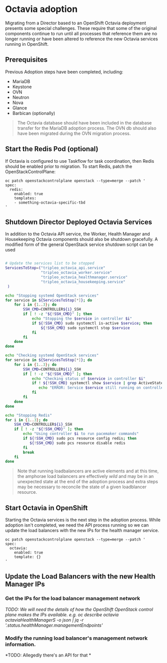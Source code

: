 # Octavia adoption

Migrating from a Director based to an OpenShift Octavia deployment
presents some special challenges. These require that some of the
original components continue to run until all processes that reference
them are no longer running or have been altered to reference the new
Octavia services running in OpenShift.


## Prerequisites

Previous Adoption steps have been completed, including:
 * MariaDB
 * Keystone
 * OVN
 * Neutron
 * Nova
 * Glance
 * Barbican (optionally)

> The Octavia database should have been included in the database transfer for the MariaDB adoption process. The OVN db should also have been migrated during the OVN migration process.

## Start the Redis Pod (optional)

If Octavia is configured to use Taskflow for task coordination, then Redis should be enabled prior to migration. To start Redis, patch the OpenStackControlPlane:

```
oc patch openstackcontrolplane openstack --type=merge --patch '
spec:
  redis:
    enabled: true
	templates:
    - something-octavia-specific-tbd
'
```

## Shutdown Director Deployed Octavia Services

In addition to the Octavia API service, the Worker, Health Manager and
Housekeeping Octavia components should also be shutdown gracefully. A modified
form of the general OpenStack service shutdown script can be used

```bash

# Update the services list to be stopped
ServicesToStop=("tripleo_octavia_api.service"
                "tripleo_octavia_worker.service"
                "tripleo_octavia_healthmanager.service"
                "tripleo_octavia_housekeeping.service"
 )

echo "Stopping systemd OpenStack services"
for service in ${ServicesToStop[*]}; do
    for i in {1..3}; do
        SSH_CMD=CONTROLLER${i}_SSH
        if [ ! -z "${!SSH_CMD}" ]; then
            echo "Stopping the $service in controller $i"
            if ${!SSH_CMD} sudo systemctl is-active $service; then
                ${!SSH_CMD} sudo systemctl stop $service
            fi
        fi
    done
done

echo "Checking systemd OpenStack services"
for service in ${ServicesToStop[*]}; do
    for i in {1..3}; do
        SSH_CMD=CONTROLLER${i}_SSH
        if [ ! -z "${!SSH_CMD}" ]; then
            echo "Checking status of $service in controller $i"
            if ! ${!SSH_CMD} systemctl show $service | grep ActiveState=inactive >/dev/null; then
               echo "ERROR: Service $service still running on controller $i"
            fi
        fi
    done
done

echo "Stopping Redis"
for i in {1..3}; do
    SSH_CMD=CONTROLLER${i}_SSH
    if [ ! -z "${!SSH_CMD}" ]; then
        echo "Using controller $i to run pacemaker commands"
		if ${!SSH_CMD} sudo pcs resource config redis; then
           ${!SSH_CMD} sudo pcs resource disable redis
        fi
		break
    fi
done
```

> Note that running loadbalancers are active elements and at this time, the
  amphorae load balancers are effectively *wild* and may be in an unexpected
  state at the end of the adoption process and extra steps may be necessary to
  reconcile the state of a given loadblancer resource.

## Start Octavia in OpenShift

Starting the Octavia services is the next step in the adoption process. While
adoption isn't completed, we need the API process running so we can update the
load balancers with the new IPs for the health manager service.


```
oc patch openstackcontrolplane openstack --type=merge --patch '
spec:
  octavia:
    enabled: true
	template: {}
'
```

## Update the Load Balancers with the new Health Manager IPs

### Get the IPs for the load balancer management network

*TODO: We will need the details of how the OpenShift OpenStack control
plane makes the  IPs available. e.g. oc describe octavia
octaviaHealthManagerS  -o json | jq -r '.status.healthManager.managementEndpoints'*

### Modify the running load balancer's management network information.

 *TODO: Allegedly there's an API for that *
